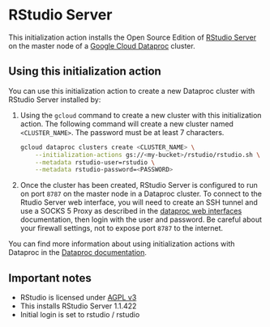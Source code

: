 # RStudio Server

This initialization action installs the Open Source Edition of [RStudio Server](https://www.rstudio.com/products/rstudio/#Server) on the master node of a [Google Cloud Dataproc](https://cloud.google.com/dataproc) cluster.

## Using this initialization action
You can use this initialization action to create a new Dataproc cluster with RStudio Server installed by:

1. Using the `gcloud` command to create a new cluster with this initialization action. The following command will create a new cluster named `<CLUSTER_NAME>`. The password must be at least 7 characters.

    ```bash
    gcloud dataproc clusters create <CLUSTER_NAME> \
        --initialization-actions gs://<my-bucket>/rstudio/rstudio.sh \
        --metadata rstudio-user=rstudio \
        --metadata rstudio-password=<PASSWORD>
    ```

1. Once the cluster has been created, RStudio Server is configured to run on port `8787` on the master node in a Dataproc cluster. To connect to the Rtudio Server web interface, you will need to create an SSH tunnel and use a SOCKS 5 Proxy as described in the [dataproc web interfaces](https://cloud.google.com/dataproc/cluster-web-interfaces) documentation, then login with the user and password. Be careful about your firewall settings, not to expose port `8787` to the internet.

You can find more information about using initialization actions with Dataproc in the [Dataproc documentation](https://cloud.google.com/dataproc/init-actions).

## Important notes
* RStudio is licensed under [AGPL v3](https://www.gnu.org/licenses/agpl-3.0-standalone.html)
* This installs RStudio Server 1.1.422
* Initial login is set to rstudio / rstudio
